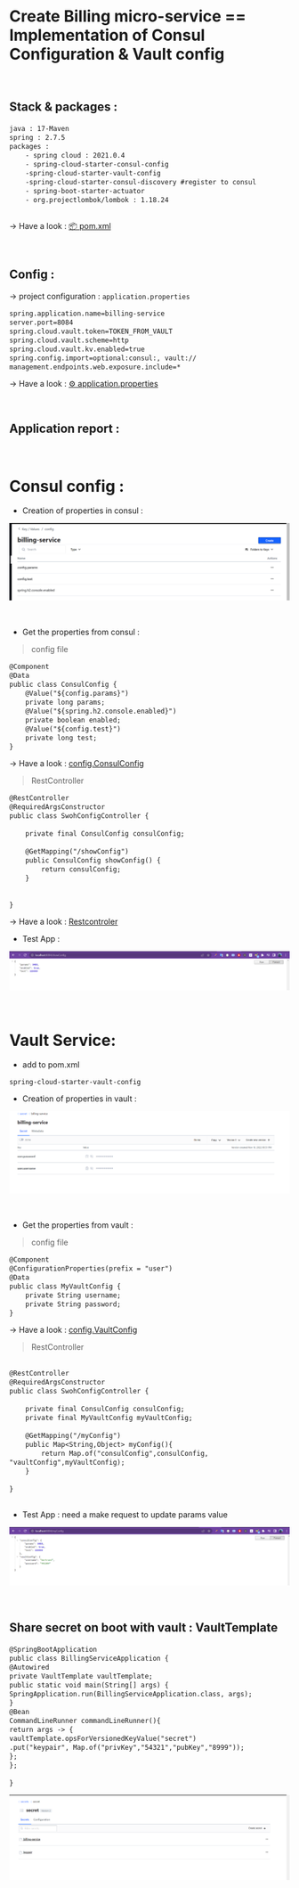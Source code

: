 # Create Billing micro-service == Implementation of Consul Configuration & Vault config
<br>

## Stack & packages :
```
java : 17-Maven
spring : 2.7.5
packages : 
    - spring cloud : 2021.0.4
    - spring-cloud-starter-consul-config
    -spring-cloud-starter-vault-config
    -spring-cloud-starter-consul-discovery #register to consul
    - spring-boot-starter-actuator   
    - org.projectlombok/lombok : 1.18.24
    
```
-> Have a look : [📦 pom.xml ](./pom.xml)

<br>

## Config :
-> project configuration : `application.properties`
```
spring.application.name=billing-service
server.port=8084
spring.cloud.vault.token=TOKEN_FROM_VAULT
spring.cloud.vault.scheme=http
spring.cloud.vault.kv.enabled=true
spring.config.import=optional:consul:, vault:// 
management.endpoints.web.exposure.include=*
```
-> Have a look : [⚙ application.properties ](./src/main/resources/application.properties)

<br>

## Application report :

<br>

# Consul config :

* Creation of properties in consul :

<p align="center">
    <img src="./imgs/1.png">
</p>

<br>

* Get the properties from consul :
> config file
```
@Component
@Data
public class ConsulConfig {
    @Value("${config.params}")
    private long params;
    @Value("${spring.h2.console.enabled}")
    private boolean enabled;
    @Value("${config.test}")
    private long test;
}
```
-> Have a look : [config.ConsulConfig ](./src/main/java/ma/enset/billingservie/config/ConsulConfig.java)
> RestController

```
@RestController
@RequiredArgsConstructor
public class SwohConfigController {

    private final ConsulConfig consulConfig;

    @GetMapping("/showConfig")
    public ConsulConfig showConfig() {
        return consulConfig;
    }


}
```
-> Have a look : [Restcontroler ](./src/main/java/ma/enset/billingservice/web/SwohConfigController.java)
    

* Test App :

<p align="center">
    <img src="./imgs/2.png">
</p>

<br>

# Vault Service:

* add to pom.xml 

```
spring-cloud-starter-vault-config
```

* Creation of properties in vault :

<p align="center">
    <img src="./imgs/3.png">
</p>

<br>

* Get the properties from vault :

> config file
```
@Component
@ConfigurationProperties(prefix = "user")
@Data
public class MyVaultConfig {
    private String username;
    private String password;
}

```
-> Have a look : [config.VaultConfig ](./src/main/java/ma/enset/billingservie/config/MyVaultConfig.java)

> RestController

```

@RestController
@RequiredArgsConstructor
public class SwohConfigController {

    private final ConsulConfig consulConfig;
    private final MyVaultConfig myVaultConfig;

    @GetMapping("/myConfig")
    public Map<String,Object> myConfig(){
        return Map.of("consulConfig",consulConfig, "vaultConfig",myVaultConfig);
    }

}


```

* Test App : need a make request to update params value

<p align="center">
    <img src="./imgs/4.png">
</p>

<br>

## Share secret on boot with vault : VaultTemplate

```
@SpringBootApplication
public class BillingServiceApplication {
@Autowired
private VaultTemplate vaultTemplate;
public static void main(String[] args) {
SpringApplication.run(BillingServiceApplication.class, args);
}
@Bean
CommandLineRunner commandLineRunner(){
return args -> {
vaultTemplate.opsForVersionedKeyValue("secret")
.put("keypair", Map.of("privKey","54321","pubKey","8999"));
};
};

}

```
<p align="center">
    <img src="./imgs/5.png">
</p>

<br>

